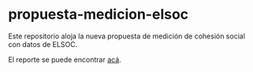# propuesta-medicion-elsoc

Este repositorio aloja la nueva propuesta de medición de cohesión social con datos de ELSOC. 

El reporte se puede encontrar [acá](https://ocscoes.github.io/propuesta-medicion-elsoc/output/book-cohesion-migracion/docs/index.html). 
